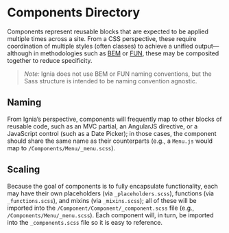 # Components Directory

Components represent reusable blocks that are expected to be applied multiple times across a site. From a CSS perspective, these require coordination of multiple styles (often classes) to achieve a unified output—although in methodologies such as [BEM](https://en.bem.info/) or [FUN](http://benfrain.com/fun-css-naming-convention-explained/), these may be composited together to reduce specificity.

> *Note:* Ignia does not use BEM or FUN naming conventions, but the Sass structure is intended to be naming convention agnostic.

## Naming
From Ignia’s perspective, components will frequently map to other blocks of reusable code, such as an MVC partial, an AngularJS directive, or a JavaScript control (such as a Date Picker); in those cases, the component should share the same name as their counterparts (e.g., a `Menu.js` would map to `/Components/Menu/_menu.scss`).

## Scaling
Because the goal of components is to fully encapsulate functionality, each may have their own placeholders (via `_placeholders.scss`), functions (via `_functions.scss`), and mixins (via `_mixins.scss`); all of these will be imported into the `/Component/Component/_component.scss` file (e.g., `/Components/Menu/_menu.scss`). Each component will, in turn, be imported into the `_components.scss` file so it is easy to reference.


